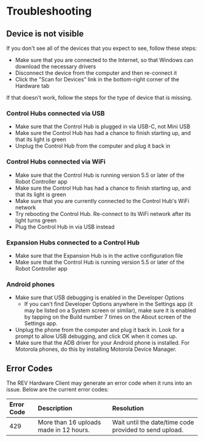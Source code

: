 # Troubleshooting

## Device is not visible

 If you don't see all of the devices that you expect to see, follow these steps:

* Make sure that you are connected to the Internet, so that Windows can download the necessary drivers
* Disconnect the device from the computer and then re-connect it
* Click the "Scan for Devices" link in the bottom-right corner of the Hardware tab

If that doesn't work, follow the steps for the type of device that is missing.

### Control Hubs connected via USB

* Make sure that the Control Hub is plugged in via USB-C, not Mini USB
* Make sure the Control Hub has had a chance to finish starting up, and that its light is green
* Unplug the Control Hub from the computer and plug it back in

### Control Hubs connected via WiFi

* Make sure that the Control Hub is running version 5.5 or later of the Robot Controller app
* Make sure the Control Hub has had a chance to finish starting up, and that its light is green
* Make sure that you are currently connected to the Control Hub's WiFi network
* Try rebooting the Control Hub. Re-connect to its WiFi network after its light turns green
* Plug the Control Hub in via USB instead

### Expansion Hubs connected to a Control Hub

* Make sure that the Expansion Hub is in the active configuration file
* Make sure that the Control Hub is running version 5.5 or later of the Robot Controller app

### Android phones

* Make sure that USB debugging is enabled in the Developer Options
  * If you can't find Developer Options anywhere in the Settings app \(it may be listed on a System screen or similar\), make sure it is enabled by tapping on the Build number 7 times on the About screen of the Settings app.
* Unplug the phone from the computer and plug it back in. Look for a prompt to allow USB debugging, and click OK when it comes up.
* Make sure that the ADB driver for your Android phone is installed. For Motorola phones, do this by installing Motorola Device Manager.

## Error Codes

The REV Hardware Client may generate an error code when it runs into an issue. Below are the current error codes:

| Error Code | Description | Resolution |
| :--- | :--- | :--- |
| 429 | More than 16 uploads made in 12 hours.  | Wait until the date/time code provided to send upload. |

